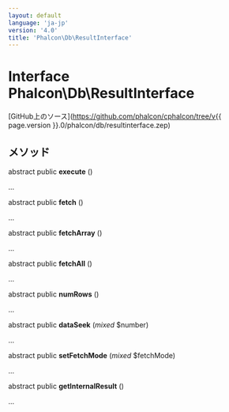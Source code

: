 ```yaml
---
layout: default
language: 'ja-jp'
version: '4.0'
title: 'Phalcon\Db\ResultInterface'
---
```


# Interface **Phalcon\Db\ResultInterface**

[GitHub上のソース](https://github.com/phalcon/cphalcon/tree/v{{ page.version }}.0/phalcon/db/resultinterface.zep)

## メソッド

abstract public **execute** ()

...

abstract public **fetch** ()

...

abstract public **fetchArray** ()

...

abstract public **fetchAll** ()

...

abstract public **numRows** ()

...

abstract public **dataSeek** (*mixed* $number)

...

abstract public **setFetchMode** (*mixed* $fetchMode)

...

abstract public **getInternalResult** ()

...